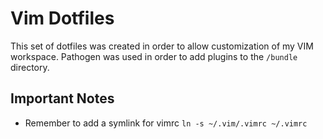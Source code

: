 # Vim Dotfiles
This set of dotfiles was created in order to allow customization of my VIM workspace. 
Pathogen was used in order to add plugins to the `/bundle` directory. 

## Important Notes
- Remember to add a symlink for vimrc `ln -s ~/.vim/.vimrc ~/.vimrc`
